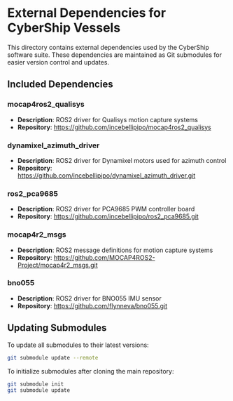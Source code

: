 # External Dependencies for CyberShip Vessels

This directory contains external dependencies used by the CyberShip software suite. These dependencies are maintained as Git submodules for easier version control and updates.

## Included Dependencies

### mocap4ros2_qualisys
- **Description**: ROS2 driver for Qualisys motion capture systems
- **Repository**: https://github.com/incebellipipo/mocap4ros2_qualisys

### dynamixel_azimuth_driver
- **Description**: ROS2 driver for Dynamixel motors used for azimuth control
- **Repository**: https://github.com/incebellipipo/dynamixel_azimuth_driver.git

### ros2_pca9685
- **Description**: ROS2 driver for PCA9685 PWM controller board
- **Repository**: https://github.com/incebellipipo/ros2_pca9685.git

### mocap4r2_msgs
- **Description**: ROS2 message definitions for motion capture systems
- **Repository**: https://github.com/MOCAP4ROS2-Project/mocap4r2_msgs.git

### bno055
- **Description**: ROS2 driver for BNO055 IMU sensor
- **Repository**: https://github.com/flynneva/bno055.git

## Updating Submodules

To update all submodules to their latest versions:

```bash
git submodule update --remote
```

To initialize submodules after cloning the main repository:

```bash
git submodule init
git submodule update
```

